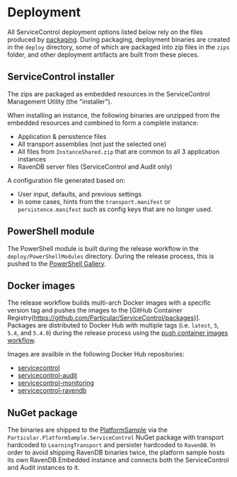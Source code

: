 # Deployment

All ServiceControl deployment options listed below rely on the files produced by [packaging](packaging.md). During packaging, deployment binaries are created in the `deploy` directory, some of which are packaged into zip files in the `zips` folder, and other deployment artifacts are built from these pieces.

## ServiceControl installer

The zips are packaged as embedded resources in the ServiceControl Management Utility (the "installer").

When installing an instance, the following binaries are unzipped from the embedded resources and combined to form a complete instance:

- Application & persistence files
- All transport assemblies (not just the selected one)
- All files from `InstanceShared.zip` that are common to all 3 application instances
- RavenDB server files (ServiceControl and Audit only)

A configuration file generated based on:

- User input, defaults, and previous settings
- In some cases, hints from the `transport.manifest` or `persistence.manifest` such as config keys that are no longer used.

## PowerShell module

The PowerShell module is built during the release workflow in the `deploy/PowerShellModules` directory. During the release process, this is pushed to the [PowerShell Gallery](https://www.powershellgallery.com/packages/Particular.ServiceControl.Management/).

## Docker images

The release workflow builds multi-arch Docker images with a specific version tag and pushes the images to the [GitHub Container Registry(https://github.com/Particular/ServiceControl/packages)]. Packages are distributed to Docker Hub with multiple tags (i.e. `latest`, `5`, `5.4`, and `5.4.0`) during the release process using the [push container images workflow](/.github/workflows/push-container-images.yml).

Images are availble in the following Docker Hub repositories:

- [servicecontrol](https://hub.docker.com/r/particular/servicecontrol)
- [servicecontrol-audit](https://hub.docker.com/r/particular/servicecontrol-audit)
- [servicecontrol-monitoring](https://hub.docker.com/r/particular/servicecontrol-monitoring)
- [servicecontrol-ravendb](https://hub.docker.com/r/particular/servicecontrol-ravendb)

## NuGet package

The binaries are shipped to the [PlatformSample](https://github.com/Particular/Particular.PlatformSample) via the `Particular.PlatformSample.ServiceControl` NuGet package with transport hardcoded to `LearningTransport` and persister hardcoded to `RavenDB`. In order to avoid shipping RavenDB binaries twice, the platform sample hosts its own RavenDB.Embedded instance and connects both the ServiceControl and Audit instances to it.


